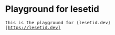 # Playground for lesetid

<samp>this is the playground for (lesetid.dev)[https://lesetid.dev]</samp>
